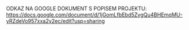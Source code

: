 ODKAZ NA GOOGLE DOKUMENT S POPISEM PROJEKTU:
https://docs.google.com/document/d/1jGomLfbEbd5ZvgQu4BHEmqMU-yRZdeVo957xxa2y2ec/edit?usp=sharing
